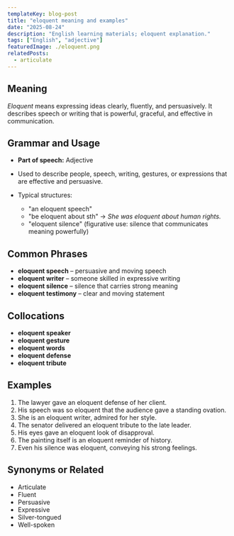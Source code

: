 ```yaml
---
templateKey: blog-post
title: "eloquent meaning and examples"
date: "2025-08-24"
description: "English learning materials; eloquent explanation."
tags: ["English", "adjective"]
featuredImage: ./eloquent.png
relatedPosts:
  - articulate
---
```


## Meaning

_Eloquent_ means expressing ideas clearly, fluently, and persuasively. It describes speech or writing that is powerful, graceful, and effective in communication.

## Grammar and Usage

- **Part of speech:** Adjective
- Used to describe people, speech, writing, gestures, or expressions that are effective and persuasive.
- Typical structures:

  - "an eloquent speech"
  - "be eloquent about sth" → _She was eloquent about human rights._
  - "eloquent silence" (figurative use: silence that communicates meaning powerfully)

## Common Phrases

- **eloquent speech** – persuasive and moving speech
- **eloquent writer** – someone skilled in expressive writing
- **eloquent silence** – silence that carries strong meaning
- **eloquent testimony** – clear and moving statement

## Collocations

- **eloquent speaker**
- **eloquent gesture**
- **eloquent words**
- **eloquent defense**
- **eloquent tribute**

## Examples

1. The lawyer gave an eloquent defense of her client.
2. His speech was so eloquent that the audience gave a standing ovation.
3. She is an eloquent writer, admired for her style.
4. The senator delivered an eloquent tribute to the late leader.
5. His eyes gave an eloquent look of disapproval.
6. The painting itself is an eloquent reminder of history.
7. Even his silence was eloquent, conveying his strong feelings.

## Synonyms or Related

- Articulate
- Fluent
- Persuasive
- Expressive
- Silver-tongued
- Well-spoken
